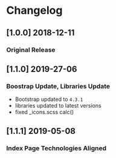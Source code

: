 # Changelog


## [1.0.0] 2018-12-11
### Original Release

## [1.1.0] 2019-27-06
### Boostrap Update, Libraries Update
- Bootstrap updated to `4.3.1`
- libraries updated to latest versions
- fixed _icons.scss calc()

## [1.1.1] 2019-05-08
### Index Page Technologies Aligned
